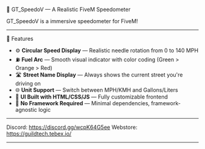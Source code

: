 🚗 GT_SpeedoV — A Realistic FiveM Speedometer

GT_SpeedoV is a immersive speedometer for FiveM!

---

🎯 Features

- ⚙️ **Circular Speed Display** — Realistic needle rotation from 0 to 140 MPH
- ⛽ **Fuel Arc** — Smooth visual indicator with color coding (Green > Orange > Red)
- 🛣️ **Street Name Display** — Always shows the current street you're driving on
- 🌐 **Unit Support** — Switch between MPH/KMH and Gallons/Liters
- 🎨 **UI Built with HTML/CSS/JS** — Fully customizable frontend
- 🧠 **No Framework Required** — Minimal dependencies, framework-agnostic logic

---

Discord: https://discord.gg/wcpK64G5ee
Webstore: https://guildtech.tebex.io/

---
